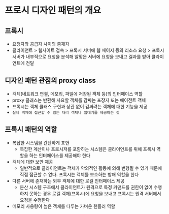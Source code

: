 # 프로시 디자인 패턴의 개요
## 프록시
- 요청자와 공급자 사이의 중재자
- 클라이언트 > 웹사이트 접속 > 프록시 서버에 웹 페이지 등의 리소스 요청 > 프록시 서버가 내부적으로 요청을 분석해 알맞은 서버에 요청을 보내고 결과를 받아 클라이언트에 전달

## 디자인 패턴 관점의 proxy class
- 객체(네트워크 연결, 메모리, 파일에 저장된 객체 등)의 인터페이스 역할
- proxy 클래스는 반환해 사요할 객체를 감싸는 포장지 또는 에이전트 객체
- 프록시는 객체 클래스 구현과 상관 없이 감싸려는 객체에 대한 기능을 제공
- `실제 객체에 접근할 수 있는 대리 객체나 껍데기를 제공하는 것`

## 프록시 패턴의 역할
- 복잡한 시스템을 간단하게 표현
  - 복잡한 계산이나 프로시저를 포함하는 시스템은 클라이언트를 위해 프록시 역할을 하는 인터페이스를 제공해야 한다
- 객체에 대한 보안 제공
  - 일반적으로 클라이언트는 객체가 악의적인 활동에 의해 변형될 수 있기 때문에 직접 접근할 수 없다. 프록시는 객체를 보호하는 방패 역할을 한다
- 다른 서버에 존재하는 외부 객체에 대한 로컬 인터페이스 제공
  - 분산 시스템 구조에서 클라이언트가 원격으로 특정 커맨드를 권한이 없어 수행하지 못하는 경우 로컬 객체(프록시)에 요청을 보내고 프록시는 원격 서버에서 요청을 수행한다
- 메모리 사용량이 높은 객체를 다루는 가벼운 핸들러 역할